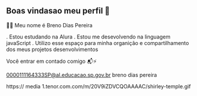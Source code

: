## Boas vindasao meu perfil 👋

🫰🤞 Meu nome é Breno Dias Pereira

. Estou estudando na Alura
. Estou me desevolvendo na linguagem javaScript
. Utilizo esse espaço para minha organição e compartilhamento dos meus projetos desenvolvimentos

 Você entrar em contado comigo 📬⚡ 

0000111164333SP@al.educacao.sp.gov.br
 breno dias pereira

 https:// media 1.tenor.com.com/m/20V9iZDVCQOAAAAC/shirley-temple.gif



